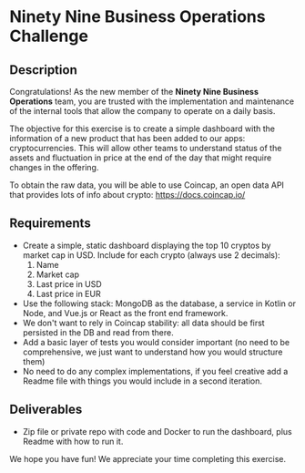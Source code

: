 # Ninety Nine Business Operations Challenge

## **Description**

Congratulations! As the new member of the **Ninety Nine Business Operations** team, you are trusted with the implementation and maintenance of the internal tools that allow the company to operate on a daily basis.

The objective for this exercise is to create a simple dashboard with the information of a new product that has been added to our apps: cryptocurrencies. This will allow other teams to understand status of the assets and fluctuation in price at the end of the day that might require changes in the offering.

To obtain the raw data, you will be able to use Coincap, an open data API that provides lots of info about crypto: https://docs.coincap.io/

## **Requirements**

- Create a simple, static dashboard displaying the top 10 cryptos by market cap in USD. Include for each crypto (always use 2 decimals):
   1) Name
   2) Market cap
   2) Last price in USD
   3) Last price in EUR
- Use the following stack: MongoDB as the database, a service in Kotlin or Node, and Vue.js or React as the front end framework.
- We don't want to rely in Coincap stability: all data should be first persisted in the DB and read from there.
- Add a basic layer of tests you would consider important (no need to be comprehensive, we just want to understand how you would structure them)
- No need to do any complex implementations, if you feel creative add a Readme file with things you would include in a second iteration.

## **Deliverables**

- Zip file or private repo with code and Docker to run the dashboard, plus Readme with how to run it.

We hope you have fun! We appreciate your time completing this exercise.